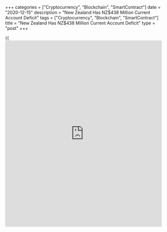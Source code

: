 +++
categories = ["Cryptocurrency", "Blockchain", "SmartContract"]
date = "2020-12-15"
description = "New Zealand Has NZ$438 Million Current Account Deficit"
tags = ["Cryptocurrency", "Blockchain", "SmartContract"]
title = "New Zealand Has NZ$438 Million Current Account Deficit"
type = "post"
+++

{{<iframe id="large-banner" src="https://www.bounty.group/#slide=16.0" width="100%" height="600" scrolling="no" style="border: 0px solid rgb(216, 221, 230); border-radius: 3px;">}}

New Zealand had a seasonally adjusted current account deficit of 438
million in the third quarter of 2020 compared to the previous three
months, Statistics New Zealand said on Wednesday.

The current account deficit for the year ended September 2020 narrowed
to NZ$2.6 billion (0.8 percent of GDP) from the NZ$11.7 billion deficit
for the September 2019 year (3.7 percent of GDP).

New Zealand's net international liability position was NZ$177.9 billion,
down from NZ$180.3 billion on 30 June 2020.

Seasonally adjusted, the goods surplus narrowed to NZ$881 million, while
the services balance was a NZ$493 million surplus, the primary income
deficit widened to NZ$1.6 billion and the financial account recorded a
net inflow of NZ$4.3 billion.

For comments and feedback [contact](https://www.playgroundfx.com/contact/): editorial@rtt[news](https://www.letsplayfx.com/blog/forex-news-website/).com

[Economic News][1]

 **What parts of the world are seeing the best (and worst) economic
performances lately? Click[here][2] to check out our [Econ Scorecard][2]
and find out! See up-to-the-moment [ranking](https://www.playgroundfx.com/blog/crypto-exchange-ranking/)s for the best and worst
performers in [GDP][3], [unemployment rate][4], [inflation][2] and much
more.**

   1. www.rtt[news](https://www.letsplayfx.com/blog/forex-news-website/).com/Content/EconomicNews.aspx
   2. www.rtt[news](https://www.letsplayfx.com/blog/forex-news-website/).com/economic-scorecard/world-rank/CPI/highest-performance.aspx
   3. www.rtt[news](https://www.letsplayfx.com/blog/forex-news-website/).com/economic-scorecard/world-rank/GDP/highest-performance.aspx
   4. www.rtt[news](https://www.letsplayfx.com/blog/forex-news-website/).com/economic-scorecard/world-rank/unemployment-rate/lowest-performance.aspx
